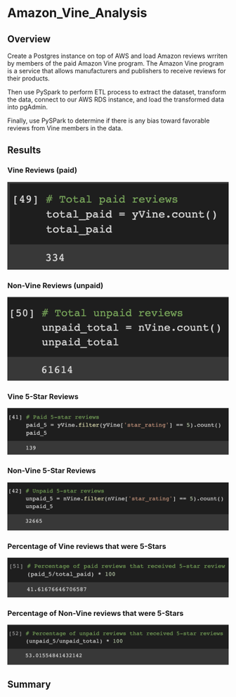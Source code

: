 # Amazon_Vine_Analysis

## Overview 
Create a Postgres instance on top of AWS and load Amazon reviews wrriten by members of the paid Amazon Vine program. The Amazon Vine program is a service that allows manufacturers and publishers to receive reviews for their products. 

Then use PySpark to perform ETL process to extract the dataset, transform the data, connect to our AWS RDS instance, and load the transformed data into pgAdmin. 

Finally, use PySPark to determine if there is any bias toward favorable reviews from Vine members in the data. 

## Results 

### Vine Reviews (paid)
![](/images/total_paid.png)

### Non-Vine Reviews (unpaid)
![](/images/total_unpaid.png)

### Vine 5-Star Reviews 
![](/images/paid_5.png)

### Non-Vine 5-Star Reviews
![](/images/unpaid_5.png)

### Percentage of Vine reviews that were 5-Stars
![](/images/paid_percentage.png)

### Percentage of Non-Vine reviews that were 5-Stars
![](/images/unpaid_percentage.png)

## Summary 
